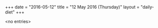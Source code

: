 +++
date = "2016-05-12"
title = "12 May 2016 (Thursday)"
layout = "daily-diet"
+++


\<no entries\>
